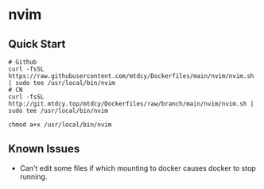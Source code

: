 # nvim

## Quick Start

```shell
# Github
curl -fsSL https://raw.githubusercontent.com/mtdcy/Dockerfiles/main/nvim/nvim.sh | sudo tee /usr/local/bin/nvim
# CN
curl -fsSL http://git.mtdcy.top/mtdcy/Dockerfiles/raw/branch/main/nvim/nvim.sh | sudo tee /usr/local/bin/nvim

chmod a+x /usr/local/bin/nvim
```

## Known Issues

- Can't edit some files if which mounting to docker causes docker to stop running.
